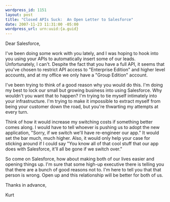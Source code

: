 ```yaml
--- 
wordpress_id: 1151
layout: post
title: "Closed APIs Suck:  An Open Letter to Salesforce"
date: 2007-11-23 11:31:00 -05:00
wordpress_url: urn:uuid:{a.guid}
---
```

<p>Dear Salesforce,</p>

<p>I've been doing some work with you lately, and I was hoping to hook into you using your APIs to automatically insert some of our leads.  Unfortunately, I can't. Despite the fact that you have a full API, it seems that you've chosen to restrict API access to "Enterprise Edition" and higher level accounts, and at my office we only have a "Group Edition" account.</p>

<p>I've been trying to think of a good reason why you would do this.  I'm doing my best to lock our small but growing business into using Salesforce.  Why wouldn't you want that to happen?  I'm trying to tie myself intimately into your infrastructure.  I'm trying to make it impossible to extract myself from being your customer down the road, but you're thwarting my attempts at every turn.  </p>

<p>Think of how it would increase my switching costs if something better comes along. I would have to tell whoever is pushing us to adopt the new application, "Sorry, if we switch we'll have re-engineer our app."  It would set the bar much, much higher.  Also, it would only help your case for sticking around if I could say "You know all of that cool stuff that our app does with Salesforce, it'll all be gone if we switch over."</p>

<p>So come on Salesforce, how about making both of our lives easier and opening things up.  I'm sure that some high-up executive there is telling you that there  are a bunch of good reasons not to.  I'm here to tell you that that person is wrong.  Open up and this relationship will be better for both of us.</p>

<p>Thanks in advance,</p>

<p>Kurt</p>
